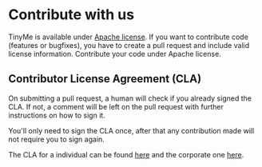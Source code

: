 # Contribute with us

TinyMe is available under [Apache license](https://github.com/VisualVest-GmbH/cnv-plugins-template/blob/master/LICENSE). If you want to contribute code (features or bugfixes), you have to create a pull request and include valid license information. Contribute your code under Apache license.

## Contributor License Agreement (CLA)

On submitting a pull request, a human will check if you already signed the CLA. If not, a comment will be left on the pull request with further instructions on how to sign it.

You'll only need to sign the CLA once, after that any contribution made will not require you to sign again.

The CLA for a individual can be found [here](https://github.com/VisualVest-GmbH/cnv-plugins-template/blob/master/CLAIndividual.pdf) and the corporate one [here](https://github.com/VisualVest-GmbH/cnv-plugins-template/blob/master/CLACorporate.pdf).
